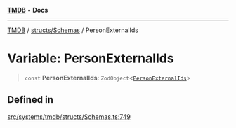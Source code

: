 [**TMDB**](../../../README.md) • **Docs**

***

[TMDB](../../../README.md) / [structs/Schemas](../README.md) / PersonExternalIds

# Variable: PersonExternalIds

> `const` **PersonExternalIds**: `ZodObject`\<[`PersonExternalIds`](../type-aliases/PersonExternalIds.md)\>

## Defined in

[src/systems/tmdb/structs/Schemas.ts:749](https://github.com/Norviah/media-hub/blob/b0accce5c447ccf1a18696f3cb0baef1f5bd16be/src/systems/tmdb/structs/Schemas.ts#L749)

